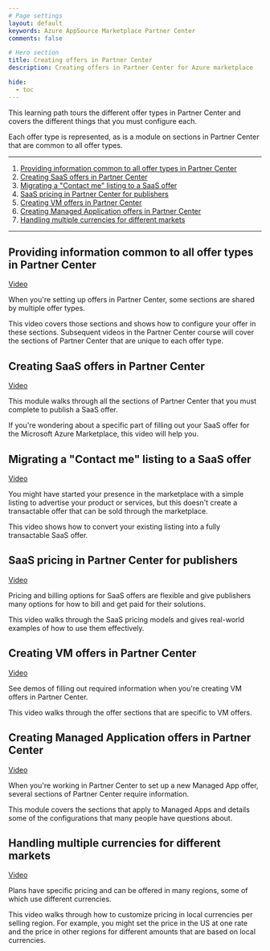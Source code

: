 ```yaml
---
# Page settings
layout: default
keywords: Azure AppSource Marketplace Partner Center
comments: false

# Hero section
title: Creating offers in Partner Center
description: Creating offers in Partner Center for Azure marketplace

hide:
  - toc
---
```


This learning path tours the different offer types in Partner Center and covers the different things that you must configure each.

Each offer type is represented, as is a module on sections in Partner Center that are common to all offer types.

---

<!-- no toc -->
1. [Providing information common to all offer types in Partner Center](#providing-information-common-to-all-offer-types-in-partner-center)
1. [Creating SaaS offers in Partner Center](#creating-saas-offers-in-partner-center)
1. [Migrating a "Contact me" listing to a SaaS offer](#migrating-a-contact-me-listing-to-a-saas-offer)
1. [SaaS pricing in Partner Center for publishers](#saas-pricing-in-partner-center-for-publishers)
1. [Creating VM offers in Partner Center](#creating-vm-offers-in-partner-center)
1. [Creating Managed Application offers in Partner Center](#creating-managed-application-offers-in-partner-center)
1. [Handling multiple currencies for different markets](#handling-multiple-currencies-for-different-markets)

---

## Providing information common to all offer types in Partner Center

<a href="https://partner.microsoft.com/en-us/training/assets/detail/providing-information-common-to-all-offer-types-in-partner-center-mp4" target="_blank">Video</a>

When you're setting up offers in Partner Center, some sections are shared by multiple offer types. 

This video covers those sections and shows how to configure your offer in these sections. Subsequent videos in the Partner Center course will cover the sections of Partner Center that are unique to each offer type.

## Creating SaaS offers in Partner Center

<a href="https://partner.microsoft.com/en-us/training/assets/detail/creating-saas-offers-in-partner-center-mp4" target="_blank">Video</a>


This module walks through all the sections of Partner Center that you must complete to publish a SaaS offer. 

If you're wondering about a specific part of filling out your SaaS offer for the Microsoft Azure Marketplace, this video will help you.

## Migrating a "Contact me" listing to a SaaS offer

<a href="https://partner.microsoft.com/en-us/training/assets/detail/migrate-a-contact-me-listing-to-a-saas-offer-mp4" target="_blank">Video</a>

You might have started your presence in the marketplace with a simple listing to advertise your product or services, but this doesn't create a transactable offer that can be sold through the marketplace. 

This video shows how to convert your existing listing into a fully transactable SaaS offer.

## SaaS pricing in Partner Center for publishers

<a href="https://partner.microsoft.com/en-us/training/assets/detail/saas-pricing-in-partner-center-for-publishers-mp4" target="_blank">Video</a>

Pricing and billing options for SaaS offers are flexible and give publishers many options for how to bill and get paid for their solutions. 

This video walks through the SaaS pricing models and gives real-world examples of how to use them effectively.

## Creating VM offers in Partner Center

<a href="https://partner.microsoft.com/en-us/training/assets/detail/creating-vm-offers-in-partner-center-mp4" target="_blank">Video</a>


See demos of filling out required information when you're creating VM offers in Partner Center. 

This video walks through the offer sections that are specific to VM offers.

## Creating Managed Application offers in Partner Center

<a href="https://partner.microsoft.com/en-us/training/assets/detail/creating-managed-application-offers-in-partner-center-mp4" target="_blank">Video</a>

When you're working in Partner Center to set up a new Managed App offer, several sections of Partner Center require information. 

This module covers the sections that apply to Managed Apps and details some of the configurations that many people have questions about.

## Handling multiple currencies for different markets

<a href="https://partner.microsoft.com/en-us/training/assets/detail/handling-multiple-currencies-for-different-markets-mp4" target="_blank">Video</a>

Plans have specific pricing and can be offered in many regions, some of which use different currencies. 

This video walks through how to customize pricing in local currencies per selling region. For example, you might set the price in the US at one rate and the price in other regions for different amounts that are based on local currencies.
